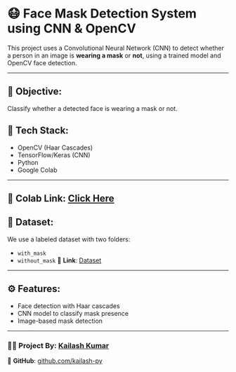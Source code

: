 # 😷 Face Mask Detection System using CNN & OpenCV

This project uses a Convolutional Neural Network (CNN) to detect whether a person in an image is **wearing a mask** or **not**, using a trained model and OpenCV face detection.

---

## 🎯 Objective:
Classify whether a detected face is wearing a mask or not.

## 🔧 Tech Stack:
- OpenCV (Haar Cascades)
- TensorFlow/Keras (CNN)
- Python
- Google Colab

---
🔗 **Colab Link**: [Click Here](https://colab.research.google.com/drive/1zNJXN6SuWp5Ca2Ca0-D9IYQE1OJgrKOS?usp=sharing)
---

## 📂 Dataset:
We use a labeled dataset with two folders:
- `with_mask`
- `without_mask`
🔗 **Link**: [Dataset](https://www.kaggle.com/datasets/omkargurav/face-mask-dataset/data)
---

## ⚙️ Features:
- Face detection with Haar cascades
- CNN model to classify mask presence
- Image-based mask detection

---

### 👨‍💻 Project By: [Kailash Kumar](https://github.com/kailash-py)

🔗 **GitHub**: [github.com/kailash-py](https://github.com/kailash-py)
